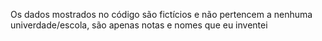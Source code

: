 Os dados mostrados no código são fictícios e não pertencem a nenhuma univerdade/escola, são apenas notas e nomes que eu inventei
